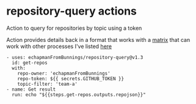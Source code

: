 # repository-query actions
Action to query for repositories by topic using a token

Action provides details back in a format that works with a [matrix](https://docs.github.com/en/actions/using-jobs/using-a-matrix-for-your-jobs)
that can work with other processes I've listed [here](https://medium.com/@ericchap/how-to-centralize-your-workflow-management-in-github-4ee49283790c)

```
- uses: echapmanFromBunnings/repository-query@v1.3
  id: get-repos
  with:
    repo-owner: 'echapmanFromBunnings'
    repo-token: ${{ secrets.GITHUB_TOKEN }}
    topic-filter: 'team-a'
- name: Get result
  run: echo "${{steps.get-repos.outputs.repojson}}"
```
